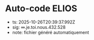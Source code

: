 # Auto-code ELIOS
- ts: 2025-10-26T20:39:37.992Z
- sig: ∞.je.toi.nous.432.528
- note: fichier généré automatiquement